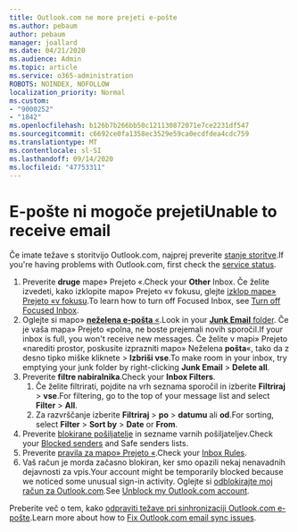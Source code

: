 ```yaml
---
title: Outlook.com ne more prejeti e-pošte
ms.author: pebaum
author: pebaum
manager: joallard
ms.date: 04/21/2020
ms.audience: Admin
ms.topic: article
ms.service: o365-administration
ROBOTS: NOINDEX, NOFOLLOW
localization_priority: Normal
ms.custom:
- "9000252"
- "1842"
ms.openlocfilehash: b126b7b266bb50c121130872071e7ce2231df547
ms.sourcegitcommit: c6692ce0fa1358ec3529e59ca0ecdfdea4cdc759
ms.translationtype: MT
ms.contentlocale: sl-SI
ms.lasthandoff: 09/14/2020
ms.locfileid: "47753311"
---
```

# <a name="unable-to-receive-email"></a><span data-ttu-id="98b60-102">E-pošte ni mogoče prejeti</span><span class="sxs-lookup"><span data-stu-id="98b60-102">Unable to receive email</span></span>

<span data-ttu-id="98b60-103">Če imate težave s storitvijo Outlook.com, najprej preverite [stanje storitve](https://go.microsoft.com/fwlink/p/?linkid=837482).</span><span class="sxs-lookup"><span data-stu-id="98b60-103">If you're having problems with Outlook.com, first check the [service status](https://go.microsoft.com/fwlink/p/?linkid=837482).</span></span>

1. <span data-ttu-id="98b60-104">Preverite **druge** mape» Prejeto «.</span><span class="sxs-lookup"><span data-stu-id="98b60-104">Check your **Other** Inbox.</span></span> <span data-ttu-id="98b60-105">Če želite izvedeti, kako izklopite mapo» Prejeto «v fokusu, glejte [izklop mape» Prejeto «v fokusu](https://support.office.com/article/f714d94d-9e63-4217-9ccb-6cb2986aa1b2).</span><span class="sxs-lookup"><span data-stu-id="98b60-105">To learn how to turn off Focused Inbox, see [Turn off Focused Inbox](https://support.office.com/article/f714d94d-9e63-4217-9ccb-6cb2986aa1b2).</span></span> 
2. <span data-ttu-id="98b60-106">Oglejte si mapo» [ **neželena e-pošta** «](https://outlook.live.com/mail/junkemail).</span><span class="sxs-lookup"><span data-stu-id="98b60-106">Look in your [**Junk Email** folder](https://outlook.live.com/mail/junkemail).</span></span> <span data-ttu-id="98b60-107">Če je vaša mapa» Prejeto «polna, ne boste prejemali novih sporočil.</span><span class="sxs-lookup"><span data-stu-id="98b60-107">If your inbox is full, you won't receive new messages.</span></span> <span data-ttu-id="98b60-108">Če želite v mapi» Prejeto «narediti prostor, poskusite izprazniti mapo» Neželena **pošta**«, tako da z desno tipko miške kliknete  >  **Izbriši vse**.</span><span class="sxs-lookup"><span data-stu-id="98b60-108">To make room in your inbox, try emptying your junk folder by right-clicking **Junk Email** > **Delete all**.</span></span>
3. <span data-ttu-id="98b60-109">Preverite **filtre nabiralnika**.</span><span class="sxs-lookup"><span data-stu-id="98b60-109">Check your **Inbox Filters**.</span></span> 
    1. <span data-ttu-id="98b60-110">Če želite filtrirati, pojdite na vrh seznama sporočil in izberite **Filtriraj**  >  **vse**.</span><span class="sxs-lookup"><span data-stu-id="98b60-110">For filtering, go to the top of your message list and select **Filter** > **All**.</span></span>
    2. <span data-ttu-id="98b60-111">Za razvrščanje izberite **Filtriraj**  >  **po**  >  **datumu** ali **od**.</span><span class="sxs-lookup"><span data-stu-id="98b60-111">For sorting, select **Filter** > **Sort by** > **Date** or **From**.</span></span>
4. <span data-ttu-id="98b60-112">Preverite [blokirane pošiljatelje](https://outlook.live.com/mail/options/mail/junkEmail) in sezname varnih pošiljateljev.</span><span class="sxs-lookup"><span data-stu-id="98b60-112">Check your [Blocked senders](https://outlook.live.com/mail/options/mail/junkEmail) and Safe senders lists.</span></span>
5. <span data-ttu-id="98b60-113">Preverite [pravila za mapo» Prejeto «](https://outlook.live.com/mail/options/mail/rules).</span><span class="sxs-lookup"><span data-stu-id="98b60-113">Check your [Inbox Rules](https://outlook.live.com/mail/options/mail/rules).</span></span>
6. <span data-ttu-id="98b60-114">Vaš račun je morda začasno blokiran, ker smo opazili nekaj nenavadnih dejavnosti za vpis.</span><span class="sxs-lookup"><span data-stu-id="98b60-114">Your account might be temporarily blocked because we noticed some unusual sign-in activity.</span></span> <span data-ttu-id="98b60-115">Oglejte si [odblokirajte moj račun za Outlook.com](https://support.office.com/article/f4ad2701-d166-4d8b-8a6a-9af2a1f8a4c4).</span><span class="sxs-lookup"><span data-stu-id="98b60-115">See [Unblock my Outlook.com account](https://support.office.com/article/f4ad2701-d166-4d8b-8a6a-9af2a1f8a4c4).</span></span>

<span data-ttu-id="98b60-116">Preberite več o tem, kako [odpraviti težave pri sinhronizaciji Outlook.com e-pošte](https://support.office.com/article/d39e3341-8d79-4bf1-b3c7-ded602233642).</span><span class="sxs-lookup"><span data-stu-id="98b60-116">Learn more about how to [Fix Outlook.com email sync issues](https://support.office.com/article/d39e3341-8d79-4bf1-b3c7-ded602233642).</span></span>